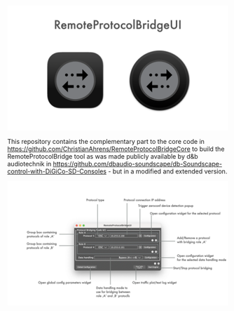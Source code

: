 ![Showreel.001.png](Resources/Documentation/Showreel/Showreel.001.png "RemoteProtocolBridgeUI Headline Icons")

This repository contains the complementary part to the core code in https://github.com/ChristianAhrens/RemoteProtocolBridgeCore to build the RemoteProtocolBridge tool as was made publicly available by d&b audiotechnik in https://github.com/dbaudio-soundscape/db-Soundscape-control-with-DiGiCo-SD-Consoles - but in a modified and extended version.

![Showreel.002.png](Resources/Documentation/Showreel/Showreel.002.png "RemoteProtocolBridgeUI commented screenshot")

